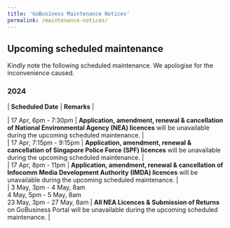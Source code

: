 ```yaml
---
title: 'GoBusiness Maintenance Notices'
permalink: /maintenance-notices/
---
```


## Upcoming scheduled maintenance

Kindly note the following scheduled maintenance. We apologise for the inconvenience caused.

### 2024 

| **Scheduled Date** | **Remarks** |  
    
| 17 Apr, 6pm - 7:30pm | **Application, amendment, renewal & cancellation of National Environmental Agency (NEA) licences** will be unavailable during the upcoming scheduled maintenance. |       
| 17 Apr, 7:15pm - 9:15pm | **Application, amendment, renewal & cancellation of Singapore Police Force (SPF) licences** will be unavailable during the upcoming scheduled maintenance. |    
| 17 Apr, 8pm - 11pm | **Application, amendment, renewal & cancellation of Infocomm Media Development Authority (IMDA) licences** will be unavailable during the upcoming scheduled maintenance. |     
| 3 May, 3pm - 4 May, 8am<br>4 May, 5pm - 5 May, 8am<br>23 May, 3pm - 27 May, 8am | **All NEA Licences & Submission of Returns** on GoBusiness Portal will be unavailable during the upcoming scheduled maintenance. |  



<script src="/jquery/jquery.min.js"></script> <script src="/jquery/resize-tables.js"></script>

